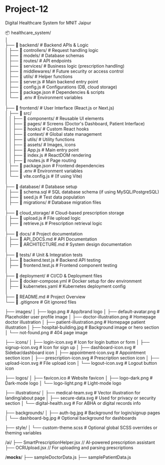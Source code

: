 # Project-12
Digital Healthcare System for MNIT Jaipur

📦 healthcare_system/  
│  
├── 📂 backend/                    # Backend APIs & Logic  
│   ├── 📂 controllers/            # Request handling logic  
│   ├── 📂 models/                 # Database schemas  
│   ├── 📂 routes/                 # API endpoints  
│   ├── 📂 services/               # Business logic (prescription handling)  
│   ├── 📂 middlewares/            # Future security or access control  
│   ├── 📂 utils/                  # Helper functions  
│   ├── 📜 server.js               # Main backend entry point  
│   ├── 📜 config.js               # Configurations (DB, cloud storage)  
│   ├── 📜 package.json            # Dependencies & scripts  
│   └── 📜 .env                     # Environment variables  
│  
├── 📂 frontend/                   # User Interface (React.js or Next.js)  
│   ├── 📂 src/  
│   │   ├── 📂 components/         # Reusable UI elements  
│   │   ├── 📂 pages/              # Screens (Doctor's Dashboard, Patient Interface)  
│   │   ├── 📂 hooks/              # Custom React hooks  
│   │   ├── 📂 context/            # Global state management  
│   │   ├── 📂 utils/              # Utility functions  
│   │   ├── 📂 assets/             # Images, icons  
│   │   ├── 📜 App.js              # Main entry point  
│   │   ├── 📜 index.js            # ReactDOM rendering  
│   │   ├── 📜 routes.js           # Page routing  
│   ├── 📜 package.json            # Frontend dependencies  
│   ├── 📜 .env                     # Environment variables  
│   └── 📜 vite.config.js           # (If using Vite)  
│  
├── 📂 database/                   # Database setup  
│   ├── 📜 schema.sql              # SQL database schema (if using MySQL/PostgreSQL)  
│   ├── 📜 seed.js                 # Test data population  
│   ├── 📜 migrations/             # Database migration files  
│  
├── 📂 cloud_storage/              # Cloud-based prescription storage  
│   ├── 📜 upload.js               # File upload logic  
│   ├── 📜 retrieve.js             # Prescription retrieval logic  
│  
├── 📂 docs/                       # Project documentation  
│   ├── 📜 API_DOCS.md             # API Documentation  
│   ├── 📜 ARCHITECTURE.md         # System design documentation  
│  
├── 📂 tests/                      # Unit & Integration tests  
│   ├── 📜 backend.test.js         # Backend API testing  
│   ├── 📜 frontend.test.js        # Frontend component testing  
│  
├── 📂 deployment/                 # CI/CD & Deployment files  
│   ├── 📜 docker-compose.yml      # Docker setup for dev environment  
│   ├── 📜 kubernetes.yaml         # Kubernetes deployment config  
│  
├── 📜 README.md                   # Project Overview  
└── 📜 .gitignore                   # Git ignored files  










├── images/
│   ├── logo.png                     # App/brand logo
│   ├── default-avatar.png           # Placeholder user profile image
│   ├── doctor-illustration.png      # Homepage doctor illustration
│   ├── patient-illustration.png     # Homepage patient illustration
│   ├── hospital-building.jpg        # Background image or hero section
│   └── not-found.png                # 404 page image

├── icons/
│   ├── login-icon.svg               # Icon for login button or form
│   ├── signup-icon.svg              # Icon for sign up
│   ├── dashboard-icon.svg           # Sidebar/dashboard icon
│   ├── appointment-icon.svg         # Appointment section icon
│   ├── prescription-icon.svg        # Prescription section icon
│   ├── upload-icon.svg              # File upload icon
│   └── logout-icon.svg              # Logout button icon

├── logos/
│   ├── favicon.ico                  # Website favicon
│   ├── logo-dark.png                # Dark-mode logo
│   └── logo-light.png               # Light-mode logo

├── illustrations/
│   ├── medical-team.svg             # Vector illustration for landing/about page
│   ├── secure-data.svg              # Used for privacy or security section
│   └── digital-health.svg           # For ABHA or digital records info

├── backgrounds/
│   ├── auth-bg.jpg                  # Background for login/signup pages
│   └── dashboard-bg.jpg             # Optional background for dashboards

├── style/
│   └── custom-theme.scss            # Optional global SCSS overrides or theming variables










/ai/
├── SmartPrescriptionHelper.jsx // AI-powered prescription assistant
├── OCRUpload.jsx               // For uploading and parsing prescriptions

/__mocks__/
├── sampleDoctorData.js
├── samplePatientData.js

